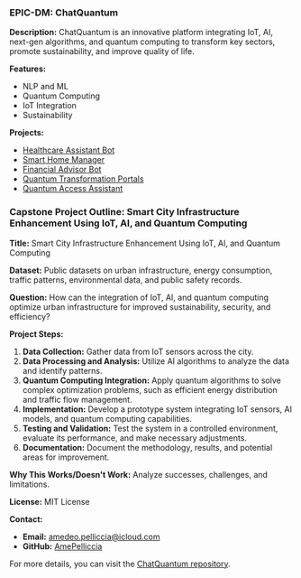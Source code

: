 ### EPIC-DM: ChatQuantum

**Description:**
ChatQuantum is an innovative platform integrating IoT, AI, next-gen algorithms, and quantum computing to transform key sectors, promote sustainability, and improve quality of life.

**Features:**
- NLP and ML
- Quantum Computing
- IoT Integration
- Sustainability

**Projects:**
- [Healthcare Assistant Bot](https://github.com/Terraqueing/ChatQuantum-HealthcareAssistantBot)
- [Smart Home Manager](https://github.com/Terraqueing/ChatQuantum-SmartHomeManager)
- [Financial Advisor Bot](https://github.com/Terraqueing/ChatQuantum-FinancialAdvisorBot)
- [Quantum Transformation Portals](https://github.com/Terraqueing/ChatQuantum-QuantumTransformationPortals)
- [Quantum Access Assistant](https://github.com/Terraqueing/ChatQuantum-QuantumAccessAssistant)

### Capstone Project Outline: Smart City Infrastructure Enhancement Using IoT, AI, and Quantum Computing

**Title:** Smart City Infrastructure Enhancement Using IoT, AI, and Quantum Computing

**Dataset:**
Public datasets on urban infrastructure, energy consumption, traffic patterns, environmental data, and public safety records.

**Question:**
How can the integration of IoT, AI, and quantum computing optimize urban infrastructure for improved sustainability, security, and efficiency?

**Project Steps:**
1. **Data Collection:** Gather data from IoT sensors across the city.
2. **Data Processing and Analysis:** Utilize AI algorithms to analyze the data and identify patterns.
3. **Quantum Computing Integration:** Apply quantum algorithms to solve complex optimization problems, such as efficient energy distribution and traffic flow management.
4. **Implementation:** Develop a prototype system integrating IoT sensors, AI models, and quantum computing capabilities.
5. **Testing and Validation:** Test the system in a controlled environment, evaluate its performance, and make necessary adjustments.
6. **Documentation:** Document the methodology, results, and potential areas for improvement.

**Why This Works/Doesn't Work:**
Analyze successes, challenges, and limitations.

**License:**
MIT License

**Contact:**
- **Email:** amedeo.pelliccia@icloud.com
- **GitHub:** [AmePelliccia](https://github.com/AmePelliccia)

For more details, you can visit the [ChatQuantum repository](https://github.com/AmePelliccia/ChatQuantum).